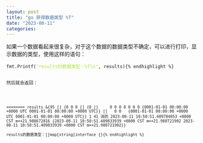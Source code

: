 ```yaml
---
layout: post
title: "go 获得数据类型 %T"
date: "2023-08-11"
categories: 
---
```

<p>如果一个数据看起来很复杂，对于这个数据的数据类型不确定，可以进行打印，显示数据的类型，使用这样的语句：</p>

<pre>
<code>fmt.Printf(<span style="color:#abe338">&quot;results的数据类型：%T\n&quot;</span>, results){% endhighlight %}

<p>然后就会返回：</p>

<pre>
<code>======== results &amp;{95 [] {0 0 0 [] {0 []&nbsp;&nbsp;&nbsp;&nbsp; 0 0 0 0 0 0 0 {0001-01-01 00:00:00 +0000 UTC 0001-01-01 00:00:00 +0000 UTC}} []&nbsp;&nbsp; 0 0&nbsp;&nbsp; {0001-01-01 00:00:00 +0000 UTC 0001-01-01 00:00:00 +0000 UTC}} 1 41 消防 2023-08-11 10:50:51.409784853 +0800 CST m=+21.988672816 {2023-08-11 10:50:51.409833939 +0800 CST m=+21.988721902 2023-08-11 10:50:51.409833939 +0800 CST m=+21.988721902}}

results的数据类型：[]map[string]interface {}{% endhighlight %}

<p>&nbsp;</p>

